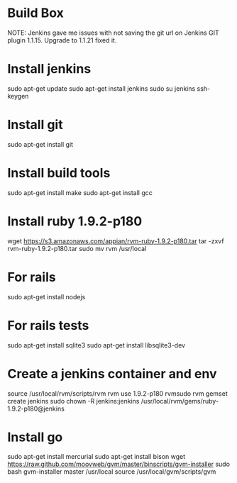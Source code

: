 # Build Box

NOTE: Jenkins gave me issues with not saving the git url on Jenkins GIT plugin 1.1.15. Upgrade to 1.1.21 fixed it.

 # Install jenkins
 sudo apt-get update
 sudo apt-get install jenkins
 sudo su jenkins
 ssh-keygen
 
 # Install git
 sudo apt-get install git
 
 # Install build tools
 sudo apt-get install make
 sudo apt-get install gcc
 
 # Install ruby 1.9.2-p180
 wget https://s3.amazonaws.com/appian/rvm-ruby-1.9.2-p180.tar
 tar -zxvf rvm-ruby-1.9.2-p180.tar
 sudo mv rvm /usr/local
 
 # For rails
 sudo apt-get install nodejs
 
 # For rails tests
 sudo apt-get install sqlite3
 sudo apt-get install libsqlite3-dev
 
 # Create a jenkins container and env
 source /usr/local/rvm/scripts/rvm
 rvm use 1.9.2-p180
 rvmsudo rvm gemset create jenkins
 sudo chown -R jenkins:jenkins /usr/local/rvm/gems/ruby-1.9.2-p180@jenkins
 
 # Install go
 sudo apt-get install mercurial
 sudo apt-get install bison
 wget https://raw.github.com/moovweb/gvm/master/binscripts/gvm-installer
 sudo bash gvm-installer master /usr/local
 source /usr/local/gvm/scripts/gvm

